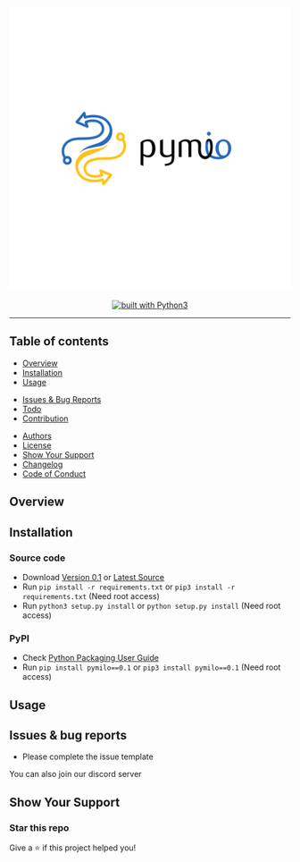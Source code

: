 <div align="center">
    <img src="https://github.com/openscilab/pymilo/raw/master/otherfiles/logo.png">
    <br/>
    <br/>
    <!-- <a href="https://codecov.io/gh/openscilab/pymilo">
        <img src="https://codecov.io/gh/openscilab/pymilo/branch/master/graph/badge.svg" alt="Codecov"/>
    </a> -->
    <!-- <a href="https://badge.fury.io/py/pymilo">
        <img src="https://badge.fury.io/py/pymilo.svg" alt="PyPI version" height="18">
    </a> -->
    <a href="https://www.python.org/">
        <img src="https://img.shields.io/badge/built%20with-Python3-green.svg" alt="built with Python3">
    </a>
    <!-- <a href="https://anaconda.org/openscilab/pymilo">
        <img src="https://anaconda.org/openscilab/pymilo/badges/version.svg">
    </a> -->
    <!-- <a href="https://colab.research.google.com/github/openscilab/pymilo/blob/master">
        <img src="https://colab.research.google.com/assets/colab-badge.svg" alt="Pymilo-Colab"/>
    </a> -->
    <!-- <a href="?">
        <img src="?" alt="Discord Channel">
    </a> -->
</div>

----------

## Table of contents

* [Overview](https://github.com/openscilab/pymilo#overview)
* [Installation](https://github.com/openscilab/pymilo#installation)
* [Usage](https://github.com/openscilab/pymilo#usage)
  <!-- * [Scikit-learn](https://github.com/openscilab/pymilo#sciki-learn) -->
<!-- * [Document](https://github.com/openscilab/pymilo/tree/master/Document) -->
* [Issues & Bug Reports](https://github.com/openscilab/pymilo#issues--bug-reports)
* [Todo](https://github.com/openscilab/pymilo/blob/master/TODO.md)
* [Contribution](https://github.com/openscilab/pymilo/blob/master/.github/CONTRIBUTING.md)
<!-- * [Cite](https://github.com/openscilab/pymilo#cite) -->
* [Authors](https://github.com/openscilab/pymilo/blob/master/AUTHORS.md)
* [License](https://github.com/openscilab/pymilo/blob/master/LICENSE)
* [Show Your Support](https://github.com/openscilab/pymilo#show-your-support)
* [Changelog](https://github.com/openscilab/pymilo/blob/master/CHANGELOG.md)
* [Code of Conduct](https://github.com/openscilab/pymilo/blob/master/.github/CODE_OF_CONDUCT.md)


## Overview


## Installation

### Source code
- Download [Version 0.1](https://github.com/openscilab/pymilo/archive/v0.1.zip) or [Latest Source](https://github.com/openscilab/pymilo/archive/dev.zip)
- Run `pip install -r requirements.txt` or `pip3 install -r requirements.txt` (Need root access)
- Run `python3 setup.py install` or `python setup.py install` (Need root access)

### PyPI

- Check [Python Packaging User Guide](https://packaging.python.org/installing/)
- Run `pip install pymilo==0.1` or `pip3 install pymilo==0.1` (Need root access)

<!-- ### Conda

- Check [Conda Managing Package](https://conda.io/)
- Update Conda using `conda update conda` (Need root access)
- Run `conda install -c openscilab pymilo` (Need root access)

### Easy install

- Run `easy_install --upgrade pycm` (Need root access) -->


## Usage


## Issues & bug reports

<!-- Just fill an issue and describe it. We'll check it ASAP! or send an email to [example@openscilab.com](mailto:example@openscilab.com "example@openscilab.com"). -->

- Please complete the issue template
 
You can also join our discord server

<!-- <a href="?">
  <img src="?" alt="Discord Channel">
</a> -->


<!-- ## Cite -->


## Show Your Support


### Star this repo

Give a ⭐️ if this project helped you!

